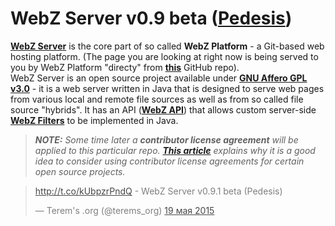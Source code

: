 # WebZ Server v0.9 beta ([Pedesis](https://www.pinterest.com/terems_org/pedesis-from-ancient-greek-a-leaping/))

[**WebZ Server**](https://github.com/terems-org/webz-server) is the core part of so called **WebZ Platform** -
a Git-based web hosting platform. (The page you are looking at right now is being served to you by WebZ Platform "directy" from
[**this**](https://github.com/terems-org/webz-server#webz-server-v09-beta-pedesis) GitHub repo).  
WebZ Server is an open source project available under
[**GNU Affero GPL v3.0**](http://www.gnu.org/licenses/agpl-3.0) - it is a web server written in Java that is designed to serve web pages from various local and remote file sources as well as from so called
file source "hybrids". It has an API ([**WebZ API**](https://github.com/terems-org/webz-api)) that allows custom server-side
[**WebZ Filters**](https://github.com/terems-org/webz-api/blob/master/src/main/java/org/terems/webz/WebzFilter.java)
to be implemented in Java.

> ***NOTE:*** *Some time later a* ***contributor license agreement*** *will be applied to this particular repo.*
> [***This article***](https://julien.ponge.org/blog/in-defense-of-contributor-license-agreements/)
> *explains why it is a good idea to consider using contributor license agreements for certain open source projects.*

<style>
  .twitter-tweet {
    //background: rgba(80, 84, 40, 0.85);
    opacity: 0.8;
  }
</style>

<blockquote class="twitter-tweet" lang="ru"><p lang="ht" dir="ltr"><a href="http://t.co/kUbpzrPndQ">http://t.co/kUbpzrPndQ</a> - WebZ Server v0.9.1 beta (Pedesis)</p>&mdash; Terem&#39;s .org (@terems_org) <a href="https://twitter.com/terems_org/status/600490287299952641">19 мая 2015</a></blockquote>
<script async src="//platform.twitter.com/widgets.js" charset="utf-8"></script>
